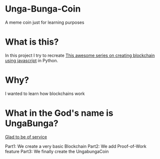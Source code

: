 # Unga-Bunga-Coin
A meme coin just for learning purposes

# What is this?
In this project I try to recreate [This awesome series on creating blockchain using javascript](https://www.youtube.com/watch?v=zVqczFZr124&list=PLzvRQMJ9HDiTqZmbtFisdXFxul5k0F-Q4) in Python.

# Why?

I wanted to learn how blockchains work

# What in the God's name is UngaBunga?

[Glad to be of service](https://knowyourmeme.com/memes/confused-unga-bunga)

Part1: We create a very basic Blockchain
Part2: We add Proof-of-Work feature
Part3: We finally create the UngabungaCoin
